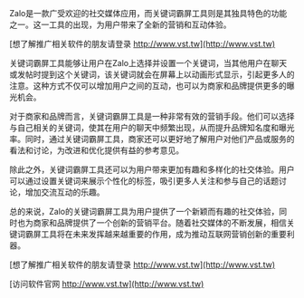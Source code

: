 Zalo是一款广受欢迎的社交媒体应用，而关键词霸屏工具则是其独具特色的功能之一。这一工具的出现，为用户带来了全新的营销和互动体验。

[想了解推广相关软件的朋友请登录 http://www.vst.tw](http://www.vst.tw)

关键词霸屏工具能够让用户在Zalo上选择并设置一个关键词，当其他用户在聊天或发帖时提到这个关键词，该关键词就会在屏幕上以动画形式显示，引起更多人的注意。这种方式不仅可以增加用户之间的互动，也可以为商家和品牌提供更多的曝光机会。

对于商家和品牌而言，关键词霸屏工具是一种非常有效的营销手段。他们可以选择与自己相关的关键词，使其在用户的聊天中频繁出现，从而提升品牌知名度和曝光率。同时，通过关键词霸屏工具，商家还可以更好地了解用户对他们产品或服务的看法和讨论，为改进和优化提供有益的参考意见。

除此之外，关键词霸屏工具还可以为用户带来更加有趣和多样化的社交体验。用户可以通过设置关键词来展示个性化的标签，吸引更多人关注和参与自己的话题讨论，增加交流互动的乐趣。

总的来说，Zalo的关键词霸屏工具为用户提供了一个新颖而有趣的社交体验，同时也为商家和品牌提供了一个创新的营销平台。随着社交媒体的不断发展，相信关键词霸屏工具将在未来发挥越来越重要的作用，成为推动互联网营销创新的重要利器。

[想了解推广相关软件的朋友请登录 http://www.vst.tw](http://www.vst.tw)


[访问软件官网 http://www.vst.tw](http://www.vst.tw)
